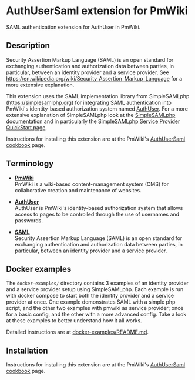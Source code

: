 # AuthUserSaml extension for PmWiki

SAML authentication extension for AuthUser in PmWiki.

## Description

Security Assertion Markup Language (SAML) is an open standard for exchanging authentication and authorization data between parties, in particular, between an identity provider and a service provider. See https://en.wikipedia.org/wiki/Security_Assertion_Markup_Language for a more extensive explanation.

This extension uses the SAML implementation library from SimpleSAMLphp (https://simplesamlphp.org) for integrating SAML authentication into PmWiki's identity-based authorization system named [AuthUser](https://www.pmwiki.org/wiki/Cookbook/AuthUser). For a more extensive explanation of SimpleSAMLphp look at the [SimpleSAMLphp documentation](https://simplesamlphp.org/docs) and in particularly the [SimpleSAMLphp Service Provider QuickStart page](https://simplesamlphp.org/docs/stable/simplesamlphp-sp.html).

Instructions for installing this extension are at the PmWiki's [AuthUserSaml cookbook](https://www.pmwiki.org/wiki/Cookbook/AuthUserSaml) page.

## Terminology

* **[PmWiki](https://www.pmwiki.org)**  <br>
  PmWiki is a wiki-based content-management system (CMS) for collaborative creation and maintenance of websites.

* **[AuthUser](https://www.pmwiki.org/wiki/PmWiki/AuthUser)** <br>
AuthUser is PmWiki's identity-based authorization system that allows access to pages to be controlled through 
the use of usernames and passwords.

* **[SAML](https://en.wikipedia.org/wiki/Security_Assertion_Markup_Language)** <br>
  Security Assertion Markup Language (SAML) is an open standard for exchanging authentication and authorization data between parties, in particular, between an identity provider and a service provider.
   
## Docker examples
 The ```docker-examples/``` directory contains 3 examples of an identity provider and a service provider setup using SimpleSAMLphp. Each example is run with docker compose to start both the identity provider and a service provider at once. One example demonstrates SAML with a simple php script, and the other two examples with pmwiki as service provider; once for a basic config, and the other with a more advanced config. Take a look at these examples to better understand how it all works. 
 
Detailed instructions are at [docker-examples/README.md](https://github.com/harcokuppens/PmWiki-Cookbook-AuthUserSaml/blob/main/docker-examples/README.md).

## Installation

Instructions for installing this extension are at the PmWiki's [AuthUserSaml cookbook](https://www.pmwiki.org/wiki/Cookbook/AuthUserSaml) page.
